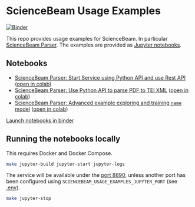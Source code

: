 # ScienceBeam Usage Examples

[![Binder](https://mybinder.org/badge_logo.svg)](https://mybinder.org/v2/gh/elifesciences/sciencebeam-usage-examples/HEAD?urlpath=lab)

This repo provides usage examples for ScienceBeam.
In particular [ScienceBeam Parser](https://github.com/elifesciences/sciencebeam-parser).
The examples are provided as [Jupyter notebooks](notebooks).

## Notebooks

- [ScienceBeam Parser: Start Service using Python API and use Rest API](notebooks/sciencebeam-parser/sciencebeam-parser-service.ipynb) ([open in colab](https://colab.research.google.com/github/elifesciences/sciencebeam-usage-examples/blob/develop/notebooks/sciencebeam-parser/sciencebeam-parser-service.ipynb))
- [ScienceBeam Parser: Use Python API to parse PDF to TEI XML](notebooks/sciencebeam-parser/sciencebeam-parser-library.ipynb) ([open in colab](https://colab.research.google.com/github/elifesciences/sciencebeam-usage-examples/blob/develop/notebooks/sciencebeam-parser/sciencebeam-parser-library.ipynb))
- [ScienceBeam Parser: Advanced example exploring and training `name` model](notebooks/sciencebeam-parser/sciencebeam-parser-advanced-name-model.ipynb) ([open in colab](https://colab.research.google.com/github/elifesciences/sciencebeam-usage-examples/blob/develop/notebooks/sciencebeam-parser/sciencebeam-parser-advanced-name-model.ipynb))

[Launch notebooks in binder](https://mybinder.org/v2/gh/elifesciences/sciencebeam-usage-examples/HEAD?urlpath=lab)

## Running the notebooks locally

This requires Docker and Docker Compose.

```bash
make jupyter-build jupyter-start jupyter-logs
```

The service will be available under the [port 8890](http://localhost:8890/),
unless another port has been configured using `SCIENCEBEAM_USAGE_EXAMPLES_JUPYTER_PORT` (see [.env](.env)).

```bash
make jupyter-stop
```

